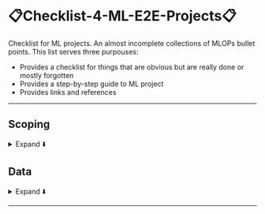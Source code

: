 #  📋Checklist-4-ML-E2E-Projects📋
Checklist for ML projects. An almost incomplete collections of MLOPs bullet points. This list serves three purpouses:
- Provides a checklist for things that are obvious but are really done or mostly forgotten
- Provides a step-by-step guide to ML project
- Provides links and references
***

## Scoping
<details>
<summary>Expand ⬇️</summary>
<br>

- ❓ What is the project main objective?
- ❓ Which part of the main objective a ML is addressing?
- 📈📉 Establish a baseline against which your ML will be considered an successful (an improvement against the baseline)
- ❓ Are there any solutions not based on a ML model? You are likely to be asked to compared your method against some no-ML model!
- Choose: KPIs	(key performance indicators)
- 📈 Monitor your project's objective over time
- 🗣️ Talk to the domain expertes, they are those with the domain knowledge 

</details>

## Data
<details>
<summary>Expand ⬇️</summary>
<br>

- Data sourcing/collection/ingestion
    - Collect your data from the web via scraping
    - Build your own dataset
    - Create/augment your data with some synthetic data generation techniques
    - Dowload some open source. Best resource is probably [Kaggle](https://www.kaggle.com/)
- Data versioning
- Data cleaning
- Data labeling
- Establish a data schema which helps validate the data. Especially for [concept drift](https://machinelearningmastery.com/gentle-introduction-concept-drift-machine-learning/)
- Data storage
    - Structured: SQL
    - Unstructured: NoSQL
- Data transformation
- Build an ETL (Extra, Transform & Load) pipeline
    
</details>

***



